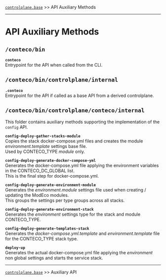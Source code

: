 [`controlplane.base`](../README.md) >> API Auxiliary Methods

-----

# API Auxiliary Methods

## `/conteco/bin`

__`conteco`__  
Entrypoint for the API when called from the CLI.

## `/conteco/bin/controlplane/internal`

__`.conteco`__  
Entrypoint for the API if called as a base API from a derived controlplane.

## `/conteco/bin/controlplane/conteco/internal`

This folder contains auxiliary methods supporting the implementation of the `config` API.

__`config-deploy-gather-stacks-module`__  
Copies the stack docker-compose.yml files and creates the module _environment.template_ settings base file.  
Used by CONTECO_TYPE _module_ only.

__`config-deploy-generate-docker-compose-yml`__  
Generates the docker-compose.yml file applying the environment variables in the CONTECO_DC_GLOBAL list.  
This is the final step for docker-compose.yml.

__`config-deploy-generate-environment-module`__  
Generates the _environment.module_ settings file used when creating / updating the ModEco modules.  
This groups the settings per type groups across all stacks.

__`config-deploy-generate-environment-stack`__  
Generates the _environment_ settings type for the stack and module CONTECO_TYPE.

__`config-deploy-generate-templates-stack`__  
Generates the _docker-compose.yml.template_ and _environment.template_ file for the CONTECO_TYPE stack type.

__`deploy-up`__  
Generates the actual docker-compose.yml file applying the _environment_ non global settings and starts the service stack.

-----
[`controlplane.base`](../README.md) >> Auxiliary API
